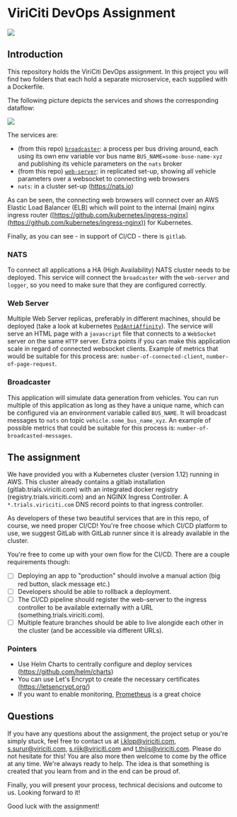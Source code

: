 # ViriCiti DevOps Assignment
![](https://imgs.xkcd.com/comics/tools.png)

## Introduction
This repository holds the ViriCiti DevOps assignment. In this project you will find two folders that each hold a separate microservice, each supplied with a Dockerfile.

The following picture depicts the services and shows the corresponding dataflow:

![](https://github.com/viriciti/devops-assignment/raw/master/framework.png)

The services are:
* (from this repo) [`broadcaster`](https://github.com/viriciti/devops-assignment/blob/master/broadcaster): a process per bus driving around, each using its own env variable vor bus name `BUS_NAME=some-buse-name-xyz` and publishing its vehicle parameters on the `nats` broker
* (from this repo) [`web-server`](https://github.com/viriciti/devops-assignment/blob/master/web-server): in replicated set-up, showing all vehicle parameters over a websocket to connecting web browsers
* `nats`: in a cluster set-up (https://nats.io)

As can be seen, the connecting web browsers will connect over an AWS Elastic Load Balancer (ELB) which will point to the internal (main) nginx ingress router ([https://github.com/kubernetes/ingress-nginx](https://github.com/kubernetes/ingress-nginx)) for Kubernetes.

Finally, as you can see - in support of CI/CD - there is `gitlab`.

### NATS
To connect all applications a HA (High Availability) NATS cluster needs to be deployed. This service will connect the `broadcaster` with the `web-server` and `logger`, so you need to make sure that they are configured correctly.

### Web Server
Multiple Web Server replicas, preferably in different machines, should be deployed (take a look at kubernetes [`PodAntiAffinity`](https://kubernetes.io/docs/concepts/configuration/assign-pod-node/)). The service will serve an HTML page with a `javascript` file that connects to a `WebSocket` server on the same `HTTP` server. Extra points if you can make this application scale in regard of connected websocket clients. Example of metrics that would be suitable for this process are: `number-of-connected-client`, `number-of-page-request`.

### Broadcaster
This application will simulate data generation from vehicles. You can run multiple of this application as long as they have a unique name, which can be configured via an environment variable called `BUS_NAME`. It will broadcast messages to `nats` on topic `vehicle.some_bus_name_xyz`. An example of possible metrics that could be suitable for this process is: `number-of-broadcasted-messages`.

## The assignment
We have provided you with a Kubernetes cluster (version 1.12) running in AWS. This cluster already contains a gitlab installation (gitlab.trials.viriciti.com) with an integrated docker registry (registry.trials.viriciti.com) and an NGINX Ingress Controller. A `*.trials.viriciti.com` DNS record points to that ingress controller.

As developers of these two beautiful services that are in this repo, of course, we need proper CI/CD! You're free choose which CI/CD platform to use, we suggest GitLab with GitLab runner since it is already available in the cluster.

You're free to come up with your own flow for the CI/CD. There are a couple requirements though:
- [ ] Deploying an app to "production" should involve a manual action (big red button, slack message etc.)
- [ ] Developers should be able to rollback a deployment.
- [ ] The CI/CD pipeline should register the web-server to the ingress controller to be available externally with a URL (something.trials.viriciti.com).
- [ ] Multiple feature branches should be able to live alongide each other in the cluster (and be accessible via different URLs).

### Pointers
- Use Helm Charts to centrally configure and deploy services (https://github.com/helm/charts)
- You can use Let's Encrypt to create the necessary certificates (https://letsencrypt.org/)
- If you want to enable monitoring, [Prometheus](https://prometheus.io) is a great choice

## Questions
If you have any questions about the assignment, the project setup or you're simply stuck, feel free to contact us at <a href='mailto:i.klop@viriciti.com'>i.klop@viriciti.com</a>, <a href='mailto:s.surur@viriciti.com'>s.surur@viriciti.com</a>, <a href='mailto:s.rijk@viriciti.com'>s.rijk@viriciti.com</a> and <a href='mailto:t.thijs@viriciti.com'>t.thijs@viriciti.com</a>. Please do not hesitate for this! You are also more then welcome to come by the office at any time. We're always ready to help. The idea is that something is created that you learn from and in the end can be proud of.

Finally, you will present your process, technical decisions and outcome to us. Looking forward to it!

Good luck with the assignment!
